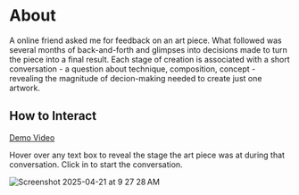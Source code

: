 # About
A online friend asked me for feedback on an art piece. What followed was several months of back-and-forth and glimpses into decisions made to turn the piece into a final result. 
Each stage of creation is associated with a short conversation - a question about technique, composition, concept - revealing the magnitude of decion-making needed to create just one artwork.

## How to Interact
[Demo Video](https://youtu.be/8P4zuwSCkiE)

Hover over any text box to reveal the stage the art piece was at during that conversation. Click in to start the conversation.

![Screenshot 2025-04-21 at 9 27 28 AM](https://github.com/user-attachments/assets/0558286f-2524-4acd-9c35-0363b1d82c41)
